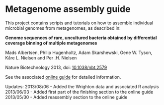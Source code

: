 # Metagenome assembly guide

This project contains scripts and tutorials on how to assemble individual microbial genomes from metagenomes, as described in:

**Genome sequences of rare, uncultured bacteria obtained by differential coverage binning of multiple metagenomes**

Mads Albertsen, Philip Hugenholtz, Adam Skarshewski, Gene W. Tyson, Kåre L. Nielsen and Per .H. Nielsen

Nature Biotechnology 2013, doi: [10.1038/nbt.2579](http://www.nature.com/nbt/journal/vaop/ncurrent/abs/nbt.2579.html)

See the associated [online guide](http://madsalbertsen.github.io/multi-metagenome/) for detailed information.

Updates:
2013/08/06 - Added the Wrighton data and associated R analysis
2013/06/03 - Added first part of the finishing section to the online guide
2013/05/30 - Added reassembly section to the online guide


